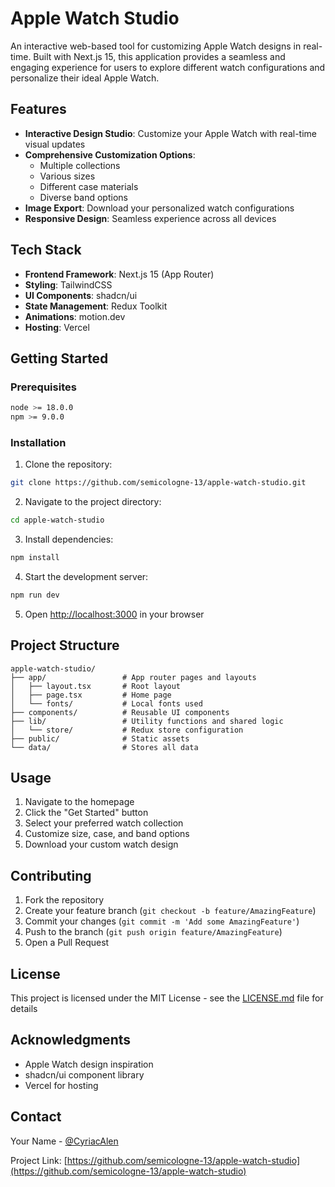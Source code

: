 # Apple Watch Studio

An interactive web-based tool for customizing Apple Watch designs in real-time. Built with Next.js 15, this application provides a seamless and engaging experience for users to explore different watch configurations and personalize their ideal Apple Watch.

## Features

- **Interactive Design Studio**: Customize your Apple Watch with real-time visual updates
- **Comprehensive Customization Options**:
  - Multiple collections
  - Various sizes
  - Different case materials
  - Diverse band options
- **Image Export**: Download your personalized watch configurations
- **Responsive Design**: Seamless experience across all devices

## Tech Stack

- **Frontend Framework**: Next.js 15 (App Router)
- **Styling**: TailwindCSS
- **UI Components**: shadcn/ui
- **State Management**: Redux Toolkit
- **Animations**: motion.dev
- **Hosting**: Vercel

## Getting Started

### Prerequisites

```bash
node >= 18.0.0
npm >= 9.0.0
```

### Installation

1. Clone the repository:
```bash
git clone https://github.com/semicologne-13/apple-watch-studio.git
```

2. Navigate to the project directory:
```bash
cd apple-watch-studio
```

3. Install dependencies:
```bash
npm install
```

4. Start the development server:
```bash
npm run dev
```

5. Open [http://localhost:3000](http://localhost:3000) in your browser

## Project Structure

```
apple-watch-studio/
├── app/                 # App router pages and layouts
│   ├── layout.tsx       # Root layout
│   ├── page.tsx         # Home page
│   └── fonts/           # Local fonts used 
├── components/          # Reusable UI components
├── lib/                 # Utility functions and shared logic
│   └── store/           # Redux store configuration
├── public/              # Static assets
└── data/                # Stores all data
```

## Usage

1. Navigate to the homepage
2. Click the "Get Started" button
3. Select your preferred watch collection
4. Customize size, case, and band options
5. Download your custom watch design

## Contributing

1. Fork the repository
2. Create your feature branch (`git checkout -b feature/AmazingFeature`)
3. Commit your changes (`git commit -m 'Add some AmazingFeature'`)
4. Push to the branch (`git push origin feature/AmazingFeature`)
5. Open a Pull Request

## License

This project is licensed under the MIT License - see the [LICENSE.md](LICENSE.md) file for details

## Acknowledgments

- Apple Watch design inspiration
- shadcn/ui component library
- Vercel for hosting

## Contact

Your Name - [@CyriacAlen](https://twitter.com/CyriacAlen)

Project Link: [https://github.com/semicologne-13/apple-watch-studio](https://github.com/semicologne-13/apple-watch-studio)
